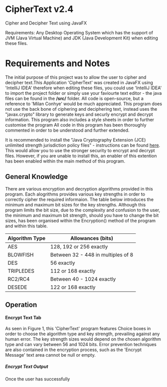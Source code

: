 # CipherText v2.4
Cipher and Decipher Text using JavaFX 

Requirements: Any Desktop Operating System which has the support of JVM (Java Virtual Machine) and JDK (Java Development Kit) when editing these files. 

<h1>Requirements and Notes</h1>

The initial purpose of this project was to allow the user to cipher and decipher text.This Application 'CipherText' was created in JavaFX using 'IntelliJ IDEA' therefore when editing these files, you could use 'IntelliJ IDEA' to import the project folder or simply use your faviourte text editor - the java files can be found in the <b>/src/</b> folder. All code is open-source, but a reference to 'Milan Conhye' would be much appreciated. This program does not use the back bone of ciphering and deciphering text, instead uses the "javax.crypto" library to generate keys and securly encrypt and decrypt information. This program also includes a style sheets in order to further customise the program 
All code in this program has been thoroughly commented in order to be understood and further extended. 

It is recommended to install the "Java Cryptography Extension (JCE) unlimited strength jurisdiction policy files" - instructions can be found [here](http://suhothayan.blogspot.co.uk/2012/05/how-to-install-java-cryptography.html). This would allow you to use the stronger security to encrypt and decrypt files. However, if you are unable to install this, an enabler of this extention has been enabled within the main method of this program.

<h2><b>General Knowledge</b></h2>

There are various encryption and decryption algorithms provided in this program. Each alogrithms provides various key strengths in order to correctly cipher the required informaion. The table below introduces the minimum and maximum bit sizes for the key strengths. Although this program limits the bit size, due to the complexity and confusion to the user, the minimum and maximum bit strength, should you have to change the bit sizes, has been organised within the Encryption() method of the program and within this table. 

Algorithm Type                                  | Allowances (bits)
-------------                                   | -------------
AES                                             | 128, 192 or 256 exactly
BLOWFISH                                        | Between 32 - 448 in multiples of 8
DES                                             | 56 exactly
TRIPLEDES                                       | 112 or 168 exactly
RC2/RC4                                         | Between 40 - 1024 exactly
DESEDE                                          | 122 or 168 exactly

<h2>Operation</h2>

<h4>Encrypt Text Tab</h4>

As seen in Figure 1, this 'CipherText' program features Choice boxes in order to choose the algorithm type and key strength, prevailing against any human error. The key strength sizes would depend on the chosen algorithm type and can vary between 56 and 1024 bits. Error prevention techniques are also contained in the encryption process, such as the 'Encrypt Message' text area cannot be null or empty. 

<h5>Encrypt Text Output</h5>

Once the user has successfully 


